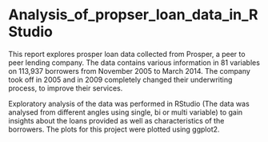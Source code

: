 # Analysis_of_propser_loan_data_in_RStudio

This report explores prosper loan data collected from Prosper, a peer to peer lending company. The data contains various information in 81 variables on 113,937 borrowers from November 2005 to March 2014. The company took off in 2005 and in 2009 completely changed their underwriting process, to improve their services. 

Exploratory analysis of the data was performed in RStudio (The data was analysed from different angles using single, bi or multi variable) to gain insights about the loans provided as well as characteristics of the borrowers.
The plots for this project were plotted using ggplot2.
